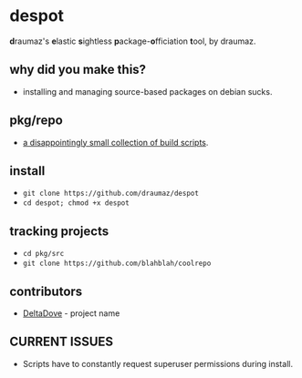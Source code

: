 # despot
**d**raumaz's **e**lastic **s**ightless **p**ackage-**o**fficiation **t**ool, by draumaz.

## why did you make this?
- installing and managing source-based packages on debian sucks.

## pkg/repo
- <a href="https://github.com/draumaz/despot/tree/main/pkg/repo">a disappointingly small collection of build scripts</a>.

## install
- ```git clone https://github.com/draumaz/despot```
- ```cd despot; chmod +x despot```

## tracking projects
- ```cd pkg/src```
- ```git clone https://github.com/blahblah/coolrepo```

## contributors
- <a href="https://github.com/DeltaDove">DeltaDove</a> - project name

## CURRENT ISSUES
- Scripts have to constantly request superuser permissions during install.
